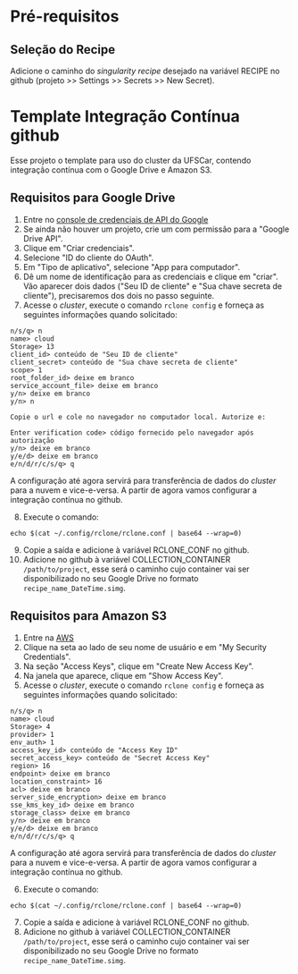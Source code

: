 # Pré-requisitos

## Seleção do Recipe

Adicione o caminho do _singularity recipe_ desejado na variável RECIPE no github (projeto >> Settings >> Secrets >> New Secret).

# Template Integração Contínua github

Esse projeto o template para uso do cluster da UFSCar, contendo integração contínua com o Google Drive e Amazon S3.

## Requisitos para Google Drive

1. Entre no [console de credenciais de API do Google](https://console.developers.google.com/apis/credentials)
2. Se ainda não houver um projeto, crie um com permissão para a "Google Drive API".
3. Clique em "Criar credenciais".
4. Selecione "ID do cliente do OAuth".
5. Em "Tipo de aplicativo", selecione "App para computador".
6. Dê um nome de identificação para as credenciais e clique em "criar". Vão aparecer dois dados ("Seu ID de cliente" e "Sua chave secreta de cliente"), precisaremos dos dois no passo seguinte.
7. Acesse o _cluster_, execute o comando `rclone config` e forneça as seguintes informações quando solicitado:

```
n/s/q> n
name> cloud
Storage> 13
client_id> conteúdo de "Seu ID de cliente"
client_secret> conteúdo de "Sua chave secreta de cliente"
scope> 1
root_folder_id> deixe em branco
service_account_file> deixe em branco
y/n> deixe em branco
y/n> n

Copie o url e cole no navegador no computador local. Autorize e:

Enter verification code> código fornecido pelo navegador após autorização
y/n> deixe em branco
y/e/d> deixe em branco
e/n/d/r/c/s/q> q
```

A configuração até agora servirá para transferência de dados do _cluster_ para a nuvem e vice-e-versa. A partir de agora vamos configurar a integração contínua no github.

8. Execute o comando:

```
echo $(cat ~/.config/rclone/rclone.conf | base64 --wrap=0)
```

9. Copie a saída e adicione à variável RCLONE_CONF no github.
10. Adicione no github à variável COLLECTION_CONTAINER `/path/to/project`, esse será o caminho cujo container vai ser disponibilizado no seu Google Drive no formato `recipe_name_DateTime.simg`.

## Requisitos para Amazon S3

1. Entre na [AWS](console.aws.amazon.com)
2. Clique na seta ao lado de seu nome de usuário e em "My Security Credentials".
3. Na seção "Access Keys", clique em "Create New Access Key".
4. Na janela que aparece, clique em "Show Access Key".
5. Acesse o _cluster_, execute o comando `rclone config` e forneça as seguintes informações quando solicitado:

```
n/s/q> n
name> cloud
Storage> 4
provider> 1
env_auth> 1
access_key_id> conteúdo de "Access Key ID"
secret_access_key> conteúdo de "Secret Access Key"
region> 16
endpoint> deixe em branco
location_constraint> 16
acl> deixe em branco
server_side_encryption> deixe em branco
sse_kms_key_id> deixe em branco
storage_class> deixe em branco
y/n> deixe em branco
y/e/d> deixe em branco
e/n/d/r/c/s/q> q
```

A configuração até agora servirá para transferência de dados do _cluster_ para a nuvem e vice-e-versa. A partir de agora vamos configurar a integração contínua no github.

6. Execute o comando:

```
echo $(cat ~/.config/rclone/rclone.conf | base64 --wrap=0)
```

7. Copie a saída e adicione à variável RCLONE_CONF no github.
8. Adicione no github à variável COLLECTION_CONTAINER `/path/to/project`, esse será o caminho cujo container vai ser disponibilizado no seu Google Drive no formato `recipe_name_DateTime.simg`.